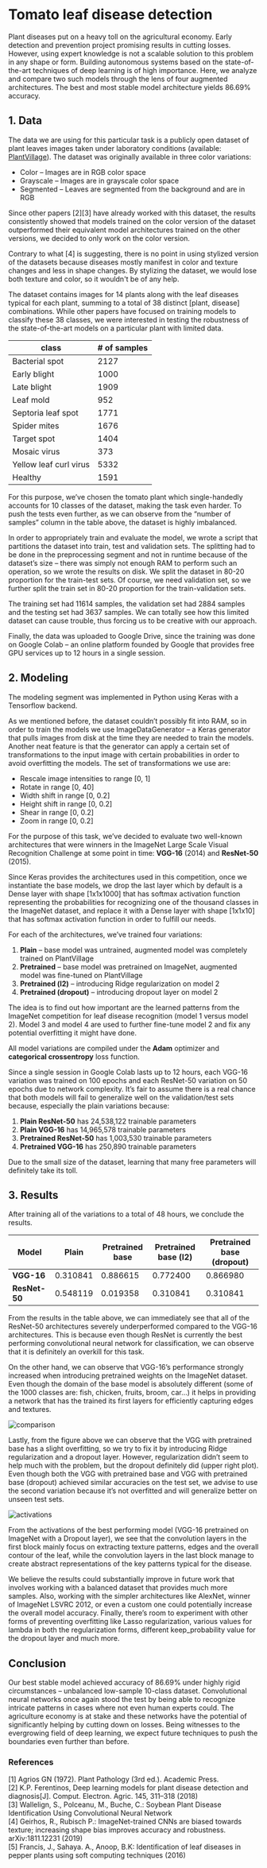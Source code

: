 # Tomato leaf disease detection
Plant diseases put on a heavy toll on the agricultural economy. Early detection and prevention project promising results in cutting losses. However, using expert knowledge is not a scalable solution to this problem in any shape or form. Building autonomous systems based on the state-of-the-art techniques of deep learning is of high importance. Here, we analyze and compare two such models through the lens of four augmented architectures. The best and most stable model architecture yields 86.69% accuracy.  

## 1. Data
The data we are using for this particular task is a publicly open dataset of plant leaves images taken under laboratory conditions (available: [PlantVillage](https://github.com/spMohanty/PlantVillage-Dataset)). The dataset was originally available in three color variations:  
* Color – Images are in RGB color space  
* Grayscale – Images are in grayscale color space  
* Segmented – Leaves are segmented from the background and are in RGB  

Since other papers [2][3] have already worked with this dataset, the results consistently showed that models trained on the color version of the dataset outperformed their equivalent model architectures trained on the other versions, we decided to only work on the color version.  

Contrary to what [4] is suggesting, there is no point in using stylized version of the datasets because diseases mostly manifest in color and texture changes and less in shape changes. By stylizing the dataset, we would lose both texture and color, so it wouldn't be of any help.  

The dataset contains images for 14 plants along with the leaf diseases typical for each plant, summing to a total of 38 distinct [plant, disease] combinations. While other papers have focused on training models to classify these 38 classes, we were interested in testing the robustness of the state-of-the-art models on a particular plant with limited data.  

class | # of samples  
--- | ---  
Bacterial spot | 2127  
Early blight | 1000  
Late blight | 1909  
Leaf mold | 952  
Septoria leaf spot | 1771  
Spider mites	| 1676  
Target spot	| 1404  
Mosaic virus | 373  
Yellow leaf curl virus | 5332  
Healthy | 1591  

For this purpose, we’ve chosen the tomato plant which single-handedly accounts for 10 classes of the dataset, making the task even harder. To push the tests even further, as we can observe from the “number of samples” column in the table above, the dataset is highly imbalanced.  

In order to appropriately train and evaluate the model, we wrote a script that partitions the dataset into train, test and validation sets. The splitting had to be done in the preprocessing segment and not in runtime because of the dataset’s size – there was simply not enough RAM to perform such an operation, so we wrote the results on disk. We split the dataset in 80-20 proportion for the train-test sets. Of course, we need validation set, so we further split the train set in 80-20 proportion for the train-validation sets.   

The training set had 11614 samples, the validation set had 2884 samples and the testing set had 3637 samples. We can totally see how this limited dataset can cause trouble, thus forcing us to be creative with our approach.  

Finally, the data was uploaded to Google Drive, since the training was done on Google Colab – an online platform founded by Google that provides free GPU services up to 12 hours in a single session.  

## 2. Modeling
The modeling segment was implemented in Python using Keras with a Tensorflow backend.  

As we mentioned before, the dataset couldn’t possibly fit into RAM, so in order to train the models we use ImageDataGenerator – a Keras generator that pulls images from disk at the time they are needed to train the models.  
Another neat feature is that the generator can apply a certain set of transformations to the input image with certain probabilities in order to avoid overfitting the models. The set of transformations we use are:  
*	Rescale image intensities to range [0, 1]  
*	Rotate in range [0, 40]  
*	Width shift in range [0, 0.2]  
*	Height shift in range [0, 0.2]  
*	Shear in range [0, 0.2]  
* Zoom in range [0, 0.2]  

For the purpose of this task, we’ve decided to evaluate two well-known architectures that were winners in the ImageNet Large Scale Visual Recognition Challenge at some point in time: **VGG-16** (2014) and **ResNet-50** (2015).  

Since Keras provides the architectures used in this competition, once we instantiate the base models, we drop the last layer which by default is a Dense layer with shape [1x1x1000] that has softmax activation function representing the probabilities for recognizing one of the thousand classes in the ImageNet dataset, and replace it with a Dense layer with shape [1x1x10] that has softmax activation function in order to fulfill our needs.  

For each of the architectures, we’ve trained four variations:  
1.	**Plain** – base model was untrained, augmented model was completely trained on PlantVillage  
2.	**Pretrained** – base model was pretrained on ImageNet, augmented model was fine-tuned on PlantVillage  
3.	**Pretrained (l2)** – introducing Ridge regularization on model 2  
4.	**Pretrained (dropout)** – introducing dropout layer on model 2  

The idea is to find out how important are the learned patterns from the ImageNet competition for leaf disease recognition (model 1 versus model 2). Model 3 and model 4 are used to further fine-tune model 2 and fix any potential overfitting it might have done.  

All model variations are compiled under the **Adam** optimizer and **categorical crossentropy** loss function.

Since a single session in Google Colab lasts up to 12 hours, each VGG-16 variation was trained on 100 epochs and each ResNet-50 variation on 50 epochs due to network complexity.
It’s fair to assume there is a real chance that both models will fail to generalize well on the validation/test sets because, especially the plain variations because:
1.	**Plain ResNet-50** has 24,538,122 trainable parameters
2.	**Plain VGG-16** has 14,965,578 trainable parameters
3.	**Pretrained ResNet-50** has 1,003,530 trainable parameters
4.	**Pretrained VGG-16** has 250,890 trainable parameters

Due to the small size of the dataset, learning that many free parameters will definitely take its toll.

## 3. Results
After training all of the variations to a total of 48 hours, we conclude the results.  

 Model | Plain | Pretrained base | Pretrained base (l2) | Pretrained base (dropout)  
--- | --- | --- | --- | ---  
**VGG-16** | 0.310841 | 0.886615 | 0.772400 | 0.866980  
**ResNet-50** | 0.548119 | 0.019358 | 0.310841 | 0.310841  

From the results in the table above, we can immediately see that all of the ResNet-50 architectures severely underperformed compared to the VGG-16 architectures. This is because even though ResNet is currently the best performing convolutional neural network for classification, we can observe that it is definitely an overkill for this task.  

On the other hand, we can observe that VGG-16’s performance strongly increased when introducing pretrained weights on the ImageNet dataset. Even though the domain of the base model is absolutely different (some of the 1000 classes are: fish, chicken, fruits, broom, car…) it helps in providing a network that has the trained its first layers for efficiently capturing edges and textures.  

![comparison](https://github.com/ZafirStojanovski/tomato-leaf-disease-detection/blob/master/comparison.png)  

Lastly, from the figure above we can observe that the VGG with pretrained base has a slight overfitting, so we try to fix it by introducing Ridge regularization and a dropout layer. However, regularization didn’t seem to help much with the problem, but the dropout definitely did (upper right plot). Even though both the VGG with pretrained base and VGG with pretrained base (dropout) achieved similar accuracies on the test set, we advise to use the second variation because it’s not overfitted and will generalize better on unseen test sets.  

![activations](https://github.com/ZafirStojanovski/tomato-leaf-disease-detection/blob/master/activations.png)  

From the activations of the best performing model (VGG-16 pretrained on ImageNet with a Dropout layer), we see that the convolution layers in the first block mainly focus on extracting texture patterns, edges and the overall contour of the leaf, while the convolution layers in the last block manage to create abstract representations of the key patterns typical for the disease.  

We believe the results could substantially improve in future work that involves working with a balanced dataset that provides much more samples. Also, working with the simpler architectures like AlexNet, winner of ImageNet LSVRC 2012, or even a custom one could potentially increase the overall model accuracy. Finally, there’s room to experiment with other forms of preventing overfitting like Lasso regularization, various values for lambda in both the regularization forms, different keep_probability value for the dropout layer and much more.  


## Conclusion 
Our best stable model achieved accuracy of 86.69% under highly rigid circumstances – unbalanced low-sample 10-class dataset. Convolutional neural networks once again stood the test by being able to recognize intricate patterns in cases where not even human experts could. The agriculture economy is at stake and these networks have the potential of significantly helping by cutting down on losses. Being witnesses to the evergrowing field of deep learning, we expect future techniques to push the boundaries even further than before. 

### References
[1] Agrios GN (1972). Plant Pathology (3rd ed.). Academic Press.  
[2] K.P. Ferentinos, Deep learning models for plant disease detection and diagnosis[J]. Comput. Electron. Agric. 145, 311–318 (2018)  
[3] Wallelign, S., Polceanu, M., Buche, C.: Soybean Plant Disease Identification Using Convolutional Neural Network  
[4] Geirhos, R., Rubisch P.: ImageNet-trained CNNs are biased towards texture; increasing shape bias improves accuracy and robustness. arXiv:1811.12231 (2019)  
[5] Francis, J., Sahaya. A., Anoop, B.K: Identification of leaf diseases in pepper plants using soft computing techniques (2016)  







